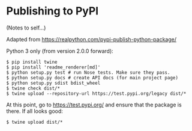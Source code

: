 # Publishing to PyPI

(Notes to self...)

Adapted from <https://realpython.com/pypi-publish-python-package/>

Python 3 only (from version 2.0.0 forward):

```
$ pip install twine
$ pip install 'readme_renderer[md]'
$ python setup.py test # run Nose tests. Make sure they pass.
$ python setup.py docs # create API docs (for main project page)
$ python setup.py sdist bdist_wheel
$ twine check dist/*
$ twine upload --repository-url https://test.pypi.org/legacy dist/*
```

At this point, go to <https://test.pypi.org/> and ensure that the package
is there. If all looks good:

```
$ twine upload dist/*
```
